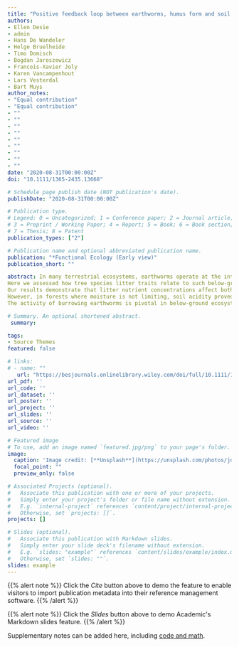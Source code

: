 ```yaml
---
title: "Positive feedback loop between earthworms, humus form and soil pH reinforces earthworm abundance in European forests"
authors:
- Ellen Desie
- admin
- Hans De Wandeler
- Helge Bruelheide
- Timo Domisch
- Bogdan Jaroszewicz
- Francois-Xavier Joly
- Karen Vancampenhout
- Lars Vesterdal
- Bart Muys
author_notes:
- "Equal contribution"
- "Equal contribution"
- ""
- ""
- ""
- ""
- ""
- ""
- ""
- ""
- ""
date: "2020-08-31T00:00:00Z"
doi: "10.1111/1365-2435.13668"

# Schedule page publish date (NOT publication's date).
publishDate: "2020-08-31T00:00:00Z"

# Publication type.
# Legend: 0 = Uncategorized; 1 = Conference paper; 2 = Journal article;
# 3 = Preprint / Working Paper; 4 = Report; 5 = Book; 6 = Book section;
# 7 = Thesis; 8 = Patent
publication_types: ["2"]

# Publication name and optional abbreviated publication name.
publication: "*Functional Ecology (Early view)"
publication_short: ""

abstract: In many terrestrial ecosystems, earthworms operate at the interface between plants and soil. As ecosystem engineers, they affect key ecosystem functions such as decomposition, nutrient cycling and bioturbation. Their incidence and abundance depends on several soil properties, yet simultaneously they also impact soil properties themselves. The existence of a positive feedback loop in which earthworm activity maintains their own niche—by promoting turnover rate in the forest floor, thereby increasing topsoil pH and creating suitable living conditions for themselves—has been suggested before, yet lacks supporting evidence.
Here we assessed how tree species litter traits relate to such below‐ground interactions in forests across Europe. Specifically, we hypothesized a below‐ground feedback loop between burrowing earthworm biomass, humus form and pH, affected by litter quality. We tested this hypothesis by means of structural equation modelling.
Our results demonstrate that litter nutrient concentrations affect both burrowing and litter dwelling earthworm biomass, which in turn directly impacts humus form and indirectly soil pH. At a continental scale, that is, including all edaphic conditions, soil pH did not feed into earthworm biomass nor could we link leaf structural recalcitrance (e.g. lignin) or functional diversity to below‐ground interactions.
However, in forests where moisture is not limiting, soil acidity proved an important factor determining the context of below‐ground interactions. Therefore, we were able to confirm the hypothesized feedback loop for forest ecosystems with soil pH ≤ 5. In calcareous and/or periodically dry forests, other factors than soil chemistry and litter quality became determinant for earthworm biomass.
The activity of burrowing earthworms is pivotal in below‐ground ecosystem functioning of mesic forest soils, impacting litter accumulation and forest floor conditions above‐ground, the pH and nutrient status below‐ground and ultimately their own living conditions. This highlights earthworm bioturbation as a key mechanism for understanding plant–soil interactions in forests.

# Summary. An optional shortened abstract.
 summary:

tags:
- Source Themes
featured: false

# links:
# - name: ""
   url: "https://besjournals.onlinelibrary.wiley.com/doi/full/10.1111/1365-2435.13668"
url_pdf: ''
url_code: ''
url_dataset: ''
url_poster: ''
url_project: ''
url_slides: ''
url_source: ''
url_video: ''

# Featured image
# To use, add an image named `featured.jpg/png` to your page's folder. 
image:
  caption: 'Image credit: [**Unsplash**](https://unsplash.com/photos/jdD8gXaTZsc)'
  focal_point: ""
  preview_only: false

# Associated Projects (optional).
#   Associate this publication with one or more of your projects.
#   Simply enter your project's folder or file name without extension.
#   E.g. `internal-project` references `content/project/internal-project/index.md`.
#   Otherwise, set `projects: []`.
projects: []

# Slides (optional).
#   Associate this publication with Markdown slides.
#   Simply enter your slide deck's filename without extension.
#   E.g. `slides: "example"` references `content/slides/example/index.md`.
#   Otherwise, set `slides: ""`.
slides: example
---
```


{{% alert note %}}
Click the *Cite* button above to demo the feature to enable visitors to import publication metadata into their reference management software.
{{% /alert %}}

{{% alert note %}}
Click the *Slides* button above to demo Academic's Markdown slides feature.
{{% /alert %}}

Supplementary notes can be added here, including [code and math](https://sourcethemes.com/academic/docs/writing-markdown-latex/).
